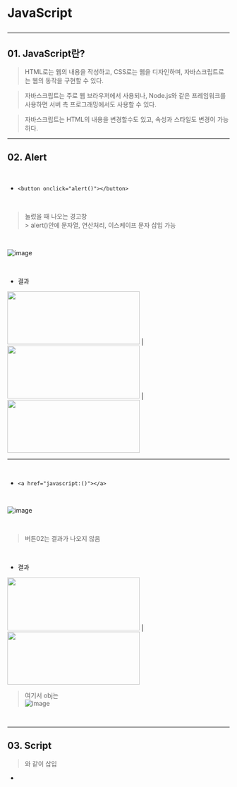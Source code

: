 # JavaScript <hr>

## 01. JavaScript란? <br>

> HTML로는 웹의 내용을 작성하고, CSS로는 웹을 디자인하며, 자바스크립트로는 웹의 동작을 구현할 수 있다. <br>

> 자바스크립트는 주로 웹 브라우저에서 사용되나, Node.js와 같은 프레임워크를 사용하면 서버 측 프로그래밍에서도 사용할 수 있다. <br>

> 자바스크립트는 HTML의 내용을 변경할수도 있고, 속성과 스타일도 변경이 가능하다.

<hr>

## 02. Alert <br>

 <br>

* ``` <button onclick="alert()"></button> ``` <br>

 <br>
 
  > 눌렀을 때 나오는 경고창 <br>
	> alert()안에 문자열, 연산처리, 이스케이프 문자 삽입 가능 <br>

 <br>
 
 ![image](https://github.com/jiyoung79/StudyFiles/assets/155033243/e8e52f61-7c9d-4cb9-91a5-8971cbd67dd7)

 <br>
 
 * 결과

<img src="https://github.com/jiyoung79/StudyFiles/assets/155033243/6b25c0a8-ad06-4926-9e16-0204a2631f84" width="300" height="120"/> |
<img src="https://github.com/jiyoung79/StudyFiles/assets/155033243/0ce69600-0756-4046-99fd-4c49e4ec795c" width="300" height="120"/> |
<img src="https://github.com/jiyoung79/StudyFiles/assets/155033243/2dc7807e-118f-4ad2-9ced-dca0262cbdbd" width="300" height="120"/>

<hr>
<br>

* ``` <a href="javascript:()"></a> ```  <br>

 <br>
 
![image](https://github.com/jiyoung79/StudyFiles/assets/155033243/42cada76-3ffb-4410-b2c9-6f6629e886fd)

 <br>
 
> 버튼02는 결과가 나오지 않음 <br>

 <br>
 
* 결과

<img src="https://github.com/jiyoung79/StudyFiles/assets/155033243/aa8bfdac-7bb9-494b-a79d-900a70e9ef92" width="300" height="120"/> |
<img src="https://github.com/jiyoung79/StudyFiles/assets/155033243/c3c4d6a1-f2af-45a8-850a-37232091b8bb" width="300" height="120"/> 

> 여기서 obj는 <br>
![image](https://github.com/jiyoung79/StudyFiles/assets/155033243/b97002f7-57f8-4c59-a89a-884189a163fc)

<br>
<hr>


## 03. Script <br>

> <script> 태그를 이용하면 자바스크립트 프로그램을 HTML 문서 대부분의 위치에 삽입할 수 있다. <br>
	
> 웹 페이지에 자바스크립트 코드를 추가하기 위해 <script> 태그를 사용 <br>
	
> type 과 language 속성은 필수가 아님 <br>

> 외부 스크립트 파일은 <script src="path/to/script.js"></script>와 같이 삽입 <br>

* <script> 태그 이용 시 주의할 점

> body 안에 <script> 태그를 넣으면 절차지향이기 때문에 실행이 되지 않을 수 있음. (마지막에 넣어야함) <br>

> 이를 해소하기 위해서는 head에 <script> 태그를 넣는다 <br>

![image](https://github.com/jiyoung79/StudyFiles/assets/155033243/2e25d3fa-d50f-4e33-ba15-298da3135fe7)

> 이 때, defer의 역할은 body에 있는 것들(html의 구조)을 실행하고 나서 js를 실행 <br>











